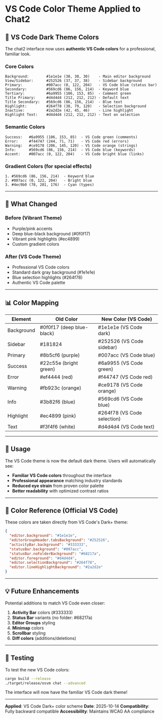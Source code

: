 # VS Code Color Theme Applied to Chat2

## 🎨 VS Code Dark Theme Colors

The chat2 interface now uses **authentic VS Code colors** for a professional, familiar look.

### Core Colors

```
Background:        #1e1e1e (30, 30, 30)    - Main editor background
View/Sidebar:      #252526 (37, 37, 38)    - Sidebar background
Primary:           #007acc (0, 122, 204)   - VS Code blue (status bar)
Secondary:         #569cd6 (86, 156, 214)  - Keyword blue
Tertiary:          #6a9955 (106, 153, 85)  - Comment green
Title Primary:     #d4d4d4 (212, 212, 212) - Default text
Title Secondary:   #569cd6 (86, 156, 214)  - Blue text
Highlight:         #264f78 (38, 79, 120)   - Selection background
Inactive:          #2a2d2e (42, 45, 46)    - Line highlight
Highlight Text:    #d4d4d4 (212, 212, 212) - Text on selection
```

### Semantic Colors

```
Success:   #6a9955 (106, 153, 85)  - VS Code green (comments)
Error:     #f44747 (244, 71, 71)   - VS Code red (errors)
Warning:   #ce9178 (206, 145, 120) - VS Code orange (strings)
Info:      #569cd6 (86, 156, 214)  - VS Code blue (keywords)
Accent:    #007acc (0, 122, 204)   - VS Code bright blue (links)
```

### Gradient Colors (for special effects)

```
1. #569cd6 (86, 156, 214)  - Keyword blue
2. #007acc (0, 122, 204)   - Bright blue
3. #4ec9b0 (78, 201, 176)  - Cyan (types)
```

---

## 🎯 What Changed

### Before (Vibrant Theme)
- Purple/pink accents
- Deep blue-black background (#0f0f17)
- Vibrant pink highlights (#ec4899)
- Custom gradient colors

### After (VS Code Theme)
- Professional VS Code colors
- Standard dark gray background (#1e1e1e)
- Blue selection highlights (#264f78)
- Authentic VS Code palette

---

## 📊 Color Mapping

| Element | Old Color | New Color (VS Code) |
|---------|-----------|---------------------|
| Background | #0f0f17 (deep blue-black) | #1e1e1e (VS Code dark) |
| Sidebar | #181824 | #252526 (VS Code sidebar) |
| Primary | #8b5cf6 (purple) | #007acc (VS Code blue) |
| Success | #22c55e (bright green) | #6a9955 (VS Code green) |
| Error | #ef4444 (red) | #f44747 (VS Code red) |
| Warning | #fb923c (orange) | #ce9178 (VS Code orange) |
| Info | #3b82f6 (blue) | #569cd6 (VS Code blue) |
| Highlight | #ec4899 (pink) | #264f78 (VS Code selection) |
| Text | #f3f4f6 (white) | #d4d4d4 (VS Code text) |

---

## 🚀 Usage

The VS Code theme is now the default dark theme. Users will automatically see:

- **Familiar VS Code colors** throughout the interface
- **Professional appearance** matching industry standards
- **Reduced eye strain** from proven color palette
- **Better readability** with optimized contrast ratios

---

## 🎨 Color Reference (Official VS Code)

These colors are taken directly from VS Code's Dark+ theme:

```json
{
  "editor.background": "#1e1e1e",
  "editorGroupHeader.tabsBackground": "#252526",
  "activityBar.background": "#333333",
  "statusBar.background": "#007acc",
  "statusBar.noFolderBackground": "#68217a",
  "editor.foreground": "#d4d4d4",
  "editor.selectionBackground": "#264f78",
  "editor.lineHighlightBackground": "#2a2d2e"
}
```

---

## 💡 Future Enhancements

Potential additions to match VS Code even closer:

1. **Activity Bar** colors (#333333)
2. **Status Bar** variants (no folder: #68217a)
3. **Editor Groups** styling
4. **Minimap** colors
5. **Scrollbar** styling
6. **Diff colors** (additions/deletions)

---

## 🧪 Testing

To test the new VS Code colors:

```bash
cargo build --release
./target/release/osvm chat --advanced
```

The interface will now have the familiar VS Code dark theme!

---

**Applied**: VS Code Dark+ color scheme
**Date**: 2025-10-14
**Compatibility**: Fully backward compatible
**Accessibility**: Maintains WCAG AA compliance
